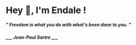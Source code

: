 <h1 title="head"> Hey 👋, I'm Endale !</h1>

**<h5><i>" Freedom is what you do with what's been done to you. "</i></h5>**

*<b>___ Jean-Paul Sartre ___</b>*
